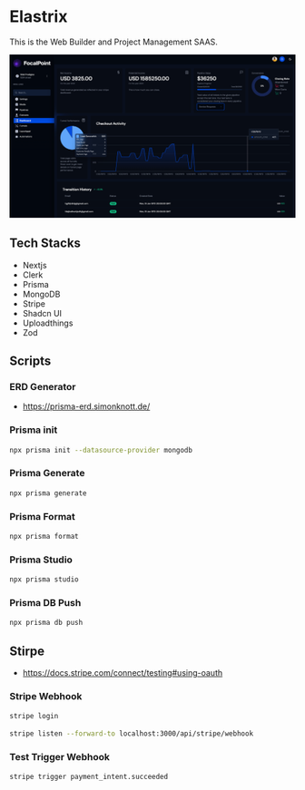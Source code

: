 # Elastrix

This is the Web Builder and Project Management SAAS.

![demo](./public/assets/preview.png)

## Tech Stacks

- Nextjs
- Clerk
- Prisma
- MongoDB
- Stripe
- Shadcn UI
- Uploadthings
- Zod

## Scripts

### ERD Generator

- https://prisma-erd.simonknott.de/

### Prisma init

```bash
npx prisma init --datasource-provider mongodb
```

### Prisma Generate

```bash
npx prisma generate
```

### Prisma Format

```bash
npx prisma format
```

### Prisma Studio

```bash
npx prisma studio
```

### Prisma DB Push

```bash
npx prisma db push
```

## Stirpe

- https://docs.stripe.com/connect/testing#using-oauth

### Stripe Webhook

```bash
stripe login
```

```bash
stripe listen --forward-to localhost:3000/api/stripe/webhook
```

### Test Trigger Webhook

```bash
stripe trigger payment_intent.succeeded
```

